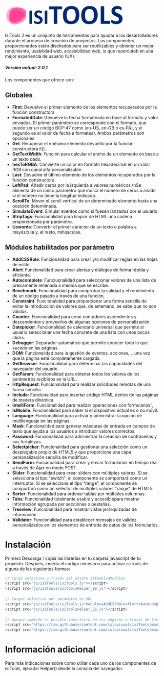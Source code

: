 [![isiTools 2|100x30,20%](https://raw.githubusercontent.com/islavisual/isiTools/master/logo-isiTools.png)](https://github.com/islavisual/isiTools)

IsiTools 2 es un conjunto de herramientas para ayudar a los desarrolladores durante el proceso de creación de proyectos. Los componentes proporcionados están diseñados para ser reutilizables y obtener un mejor rendimiento, usabilidad web, accesibilidad web, lo que repercuteb en una mejor experiencia de usuario (UX).

##### Versión actual: 2.0.1

Los componentes que ofrece son:
## Globales
* **First**: Devuelve el primer elemento de los elementos recuperados por la función constructora
* **FormatedDate**: Devuelve la fecha formateada en base al formato y valor enviados. El primer parámtero se corresponde con el formato, que puede ser un código BCP-47 como (en-US, en-GB ó es-PA), y el segundo es el valor de fecha a formatear. Ambos parámetros son opcionales.
* **Get**: Recuperar el enésimo elemento devuelto por la función constructora it().
* **GetTextWidth**: Función para calcular el ancho de un elemento en base a un texto dado.
* **hexToRGBA**: Convierte un color en formato hexadecimal en un valor RGB con canal alfa personalizable.
* **Last**: Devuelve el último elemento de los elementos recuperados por la función constructora.
* **LeftPad**: Añadir ceros por la izquierda a valores numéricos.\nSe alimenta de un único parámetro que indica el número de ceros a añadir si el número no tiene la longitud indicada.
* **ScrollTo**: Mover el scroll vertical de un determinado elemento hasta una posición determinada.
* **SimulateEvent**: Simular eventos como si fuesen lanzados por el usuario.
* **StripTags**: Funcionalidad para limpiar de HTML una cadena proporcionada por parámetro.
* **Ucwords**: Convertir el primer carácter de un texto o palabra a mayúscula y, el resto, minúsculas.

## Módulos habilitados por parámetro
* **AddCSSRule**: Funcionalidad para crear y/o modificar reglas en las hojas de estilo.
* **Alert**: Funcionalidad para crear alertas y diálogos de forma rápida y eficiente. 
* **Autocomplete**: Funciuonalidad para seleccionar valores de una lista de previamente rellenada a medida que se escribe.
* **Benchmark**: Funcionalidad para comprobar la calidad y el rendimiento de un código pasado a través de una función,
* **Constraint**: Funcionalidad para proporcionar una forma sencilla de evitar la introducción de valores que, de antemano, se sabe que no son válidos.
* **Counter**: Funcionalidad para crear contadores ascendentes y descendentes y proveerlos de algunas opciones de personalización.
* **Datepicker**: Funcionalidad de calendario universal que permite al usuario seleccionar una fecha concreta de una lista con unos pocos clicks. 
* **Debugger**: Depurador automático que permite conocer todo lo que sucede en las páginas.
* **DOM**: Funcionalidad para la gestión de eventos, acciones,... una vez que la página esté completamente cargada.
* **GetBrowser**: Funcionalidad para determinar las capacidades del navegador del usuario.
* **GetParam**: Funcionalidad para obtener todos los valores de los parámetros recibidos en la URL.
* **HttpRequest**: Funcionalidad para realizar solicitudes remotas de una forma sencilla.
* **Include**: Funcionalidad para insertar código HTML dentro de las páginas de manera dinámica.
* **IntelliForm**: Funcionalidad para realizar operaciones con formularios.',
* **IsMobile**: Funcionalidad para saber si el dispositivo actual es o no móvil.
* **Language**: Funcionalidad para activar y administrar la opción de multilenguaje en las páginas.
* **Mask**: Funcionalidad para generar máscaras de entrada en campos de texto que ayuda a los usuarios a introducir valores correctos.
* **Password**: Funcionalidad para administrar la creación de contraseñas y sus fortalezas.
* **Selectpicker**: Funcionalidad para gestionar una selección como un desplegable propio de HTML5 y que proporciona una capa personalización sencilla de modificar.
* **SendForm**: Funcionalidad para crear y enviar formularios en tiempo real a través de Ajax en modo POST.
* **Slider**: Funcionalidad para crear sliders con múltiples valores. Si se selecciona el tipo "switch", el componente se comportará como un interruptor. Si se selecciona el tipo "range", el componente se comportará como un selector de múltiples valores "range" de HTML5.
* **Sorter**: Funcionalidad para ordenar tablas por múltiples columnas.
* **Tabs**: Funcionalidad totalmente usable y accesiblepara mostrar información agrupada por secciones o pestañas.
* **Treeview**: Funcionalidad para mostrar vistas jerárquizadas de información.
* **Validator**: Funcionalidad para establecer mensajes de validez personalizados en los elementos de entrada de datos de los formularios. 

 # Instalación
 Primero Descarga / copia las librerías en tu carpeta javascript de tu proyecto. Después, inserta el código necesario para activar isiTools de alguna de las siguientes formas: 
 ```javascript
// Carga selectiva a través del objeto itEnabledModules
<script src="js/isiTools/isiTools.js"></script>
<script src="js/isiTools/isiToolsHelper_ES.js"></script>

// Cargar selectiva por parámetro en URL
<script src="js/isiTools/isiTools.js?modules=AddCSSRule+Alert+Autocomplete+DOM"></script>
<script src="js/isiTools/isiToolsHelper_ES.js"></script>

// Aunque también es posible insertarlo en las páginas a través de las siguientes intrucciones
<script src="https://raw.githubusercontent.com/islavisual/isiTools/master/isiTools.js"></script>
<script src="https://raw.githubusercontent.com/islavisual/isiTools/master/isiToolsHelper_ES.js"></script>
```

# Información adicional
Para más indicaciones sobre como utiliar cada uno de los componentes de isiTools, ejecutar Helper() desde la consola del navegador.

